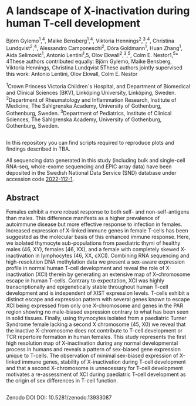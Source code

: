 # A landscape of X-inactivation during human T-cell development
Björn Gylemo<sup>1</sup>,<sup>4</sup>, Maike Bensberg<sup>1</sup>,<sup>4</sup>, Viktoria Hennings<sup>2</sup>,<sup>3</sup>,<sup>4</sup>, Christina Lundqvist<sup>2</sup>,<sup>4</sup>, Alessandro Camponeschi<sup>2</sup>, Dóra Goldmann<sup>1</sup>, Huan Zhang<sup>1</sup>, Aida Selimović<sup>1</sup>, Antonio Lentini<sup>1</sup>,5</sup>, Olov Ekwall<sup>2</sup>,<sup>3</sup>,<sup>5</sup>, Colm E. Nestor1</sup>,<sup>5</sup>*
4</sup>These authors contributed equally: Björn Gylemo, Maike Bensberg, Viktoria Hennings, Christina Lundqvist 
5</sup>These authors jointly supervised this work: Antonio Lentini, Olov Ekwall, Colm E. Nestor

<sup>1</sup>Crown Princess Victoria Children´s Hospital, and Department of Biomedical and Clinical Sciences (BKV), Linköping University, Linköping, Sweden.
<sup>2</sup>Department of Rheumatology and Inflammation Research, Institute of Medicine, The Sahlgrenska Academy, University of Gothenburg, Gothenburg, Sweden.
<sup>3</sup>Department of Pediatrics, Institute of Clinical Sciences, The Sahlgrenska Academy, University of Gothenburg, Gothenburg, Sweden.
##

In this repository you can find scripts required to reproduce plots and findings described in TBA.

All sequencing data generated in this study (including bulk and single-cell RNA-seq, whole-exome sequencing and EPIC array data) have been deposited in the Swedish National Data Service (SND) database under accession code [2022-112-1](https://doi.org/10.5878/ayae-p143).

## Abstract
Females exhibit a more robust response to both self- and non-self-antigens than males. This difference manifests as a higher prevalence of autoimmune disease but more effective response to infection in females. Increased expression of X-linked immune genes in female T-cells has been suggested as the molecular basis of this enhanced immune response. Here, we isolated thymocyte sub-populations from paediatric thymi of healthy males (46, XY), females (46, XX), and a female with completely skewed X-inactivation in lymphocytes (46, XX, cXCI). Combining RNA sequencing and high-resolution DNA methylation data we present a sex-aware expression profile in normal human T-cell development and reveal the role of X-inactivation (XCI) therein by generating an extensive map of X-chromosome escape in human T-cells. Contrary to expectation, XCI was highly transcriptionally and epigenetically stable throughout human T-cell development and is independent of XIST expression levels. T-cells exhibit a distinct escape and expression pattern with several genes known to escape XCI being expressed from only one X-chromosome and genes in the PAR region showing no male-biased expression contrary to what has been seen in solid tissues. Finally, using thymocytes isolated from a paediatric Turner Syndrome female lacking a second X chromosome (45, X0) we reveal that the inactive X-chromosome does not contribute to T-cell development or TCR repertoire formation in human females. This study represents the first high resolution map of X-inactivation during any normal developmental process in humans and reveals a pattern of sex-biased gene expression unique to T-cells. The observation of minimal sex-biased expression of X-linked immune genes, stability of X-inactivation during T-cell development and that a second X-chromosome is unnecessary for T-cell development motivates a re-assessment of XCI during paediatric T-cell development as the origin of sex differences in T-cell function. 
##

Zenodo DOI
DOI: 10.5281/zenodo.13933087
